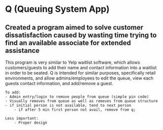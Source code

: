 # Q (Queuing System App)
## Created a program aimed to solve customer dissatisfaction caused by wasting time trying to find an available associate for extended assistance

This program is very similar to Yelp waitlist software, which allows customers/guests to add their name and contact information into a waitlist in order to be seated. Q is intended for similar purposes, specifically retail environments, and allow admins/employees to edit the queue, view each guests contact information, and add/remove a guest.

    To add:
    - Admin entry/login to remove people from queue (simple pin code)
    - Visually removes from queue as well as removes from queue structure
    - if initial person is not available, tend to next person
        - if after 5 min first person not avail, remove from q;
        
    Less important:
        - Proper design